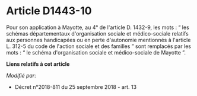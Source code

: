 # Article D1443-10

Pour son application à Mayotte, au 4° de l'article D. 1432-9, les mots : “ les schémas départementaux d'organisation sociale
et médico-sociale relatifs aux personnes handicapées ou en perte d'autonomie mentionnés à l'article L. 312-5 du code de
l'action sociale et des familles ” sont remplacés par les mots : “ le schéma d'organisation sociale et médico-sociale de
Mayotte ”.

**Liens relatifs à cet article**

_Modifié par_:

  - Décret n°2018-811 du 25 septembre 2018 - art. 13
